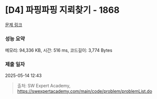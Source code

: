 # [D4] 파핑파핑 지뢰찾기 - 1868 

[문제 링크](https://swexpertacademy.com/main/code/problem/problemDetail.do?contestProbId=AV5LwsHaD1MDFAXc) 

### 성능 요약

메모리: 94,336 KB, 시간: 516 ms, 코드길이: 3,774 Bytes

### 제출 일자

2025-05-14 12:43



> 출처: SW Expert Academy, https://swexpertacademy.com/main/code/problem/problemList.do
